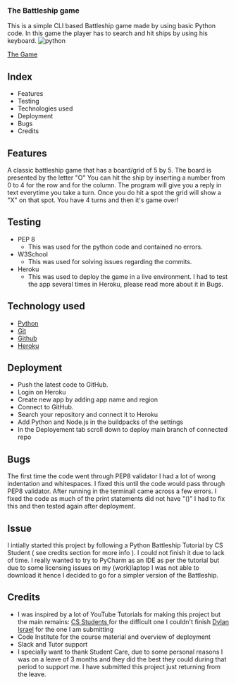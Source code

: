 ### The Battleship game

This is a simple CLI based Battleship game made by using basic Python code.
In this game the player has to search and hit ships by using his keyboard. 
![python](https://user-images.githubusercontent.com/98779723/191877713-6a9ff2d7-a380-4322-8334-96c33fa67508.png)

[The Game](https://battleshiphira.herokuapp.com/)

## Index

* Features
* Testing
* Technologies used
* Deployment
* Bugs
* Credits


## Features

A classic battleship game that has a board/grid of 5 by 5. The board is presented by the letter "O"
You can hit the ship by inserting a number from 0 to 4 for the row and for the column. The program will give you a reply in text everytime you take a turn. Once you do hit a spot the grid will show a "X" on that spot. You have 4 turns and then it's game over!

## Testing

* PEP 8
  * This was used for the python code and contained no errors.
* W3School 
  * This was used for solving issues regarding the commits.
* Heroku 
  * This was used to deploy the game in a live environment.
I had to test the app several times in Heroku, please read more about it in Bugs.


## Technology used

 * [Python](https://en.wikipedia.org/wiki/Python_(programming_language))
 * [Git](https://en.wikipedia.org/wiki/Git) 
 * [Github](https://en.wikipedia.org/wiki/GitHub) 
 * [Heroku](https://en.wikipedia.org/wiki/Heroku)


## Deployment

* Push the latest code to GitHub.
* Login on Heroku
* Create new app by adding app name and region
* Connect to GitHub.
* Search your repository and connect it to Heroku
* Add Python and Node.js in the buildpacks of the settings
* In the Deployement tab scroll down to deploy main branch of connected repo


## Bugs

The first time the code went through PEP8 validator I had a lot of wrong indentation and whitespaces. I fixed this until the code would pass through PEP8 validator.
After running in the terminalI came across a few errors. I fixed the code as much of the print statements did not have "()" I had to fix this and then tested again after deployment.

## Issue

I intially started this project by following a Python Battleship Tutorial by CS Student ( see credits section for more info ). I could not finish it due to lack of time. I really wanted to try to PyCharm as an IDE as per the tutorial but due to some licensing issues on my (work)laptop I was not able to download it hence I decided to go for a simpler version of the Battleship.

## Credits

* I was inspired by a lot of YouTube Tutorials for making this project but the main remains:
[CS Students ](https://www.youtube.com/watch?v=MgJBgnsDcF0&t=1165s) for the difficult one I couldn't finish
[Dylan Israel](https://www.youtube.com/watch?v=7Ki_2gr0rsE) for the one I am submitting
* Code Institute for the course material and overview of deployment
* Slack and Tutor support 
* I specially want to thank Student Care, due to some personal reasons I was on a leave of 3 months and they did the best they could during that period to support me. I have submitted this project just returning from the leave.
